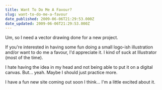 ```yaml
---
title: Want To Do Me A Favour?
slug: want-to-do-me-a-favour
date_published: 2009-06-06T21:29:53.000Z
date_updated: 2009-06-06T21:29:53.000Z
---
```


Um, so I need a vector drawing done for a new project.

If you're interested in having some fun doing a small logo-ish illustration and/or want to do me a favour, I'd appreciate it. I kind of suck at Illustrator (most of the time).

I hate having the idea in my head and not being able to put it on a digital canvas. But... yeah. Maybe I should just practice more.

I have a fun new site coming out soon I think... I'm a little excited about it.
